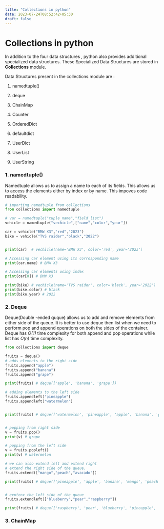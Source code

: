 ```yaml
---
title: "Collections in python"
date: 2023-07-24T08:52:42+05:30
draft: false
---
```



# Collections in python

In addition to the four data structures , python also provides additional specialized data structures. These Specialized Data Structures are stored in **Collections** module.

Data Structures present in the collections module are :

1. namedtuple()

2. deque

3. ChainMap

4. Counter

5. OrderedDict

6. defaultdict

7. UserDict

8. UserList

9. UserString

### 1. namedtuple()

Namedtuple allows us to assign a name to each of its fields. This allows us to access the elements either by index or by name. This impoves code readability.

```python
# importing namedtuple from collections
from collections import namedtuple

# var = namedtuple("tuple_name","field_list")
vehicle = namedtuple("vechicle",["name","color","year"])

car = vehicle("BMW X3","red","2023")
bike = vehicle("TVS raider","black","2022")


print(car)  # vechicle(name='BMW X3', color='red', year='2023')

# Accessing car element using its corrosponding name
print(car.name) # BMW X3

# Accessing car elements using index
print(car[0]) # BMW X3

print(bike) # vechicle(name='TVS raider', color='black', year='2022')
print(bike.color) # black
print(bike.year) # 2022


```

### 2. Deque

Deque(Double -ended quque) allows us to add and remove elements from either side of the queue. It is better to use deque then list when we need to perform pop and append operations on both the sides of the container. Deque has *O(1)*  time complexity for both append and pop operations while list has *O(n)* time complexity.

```python
from collections import deque

fruits = deque() 
# adds elements to the right side 
fruits.append("apple") 
fruits.append("banana")
fruits.append("grape")

print(fruits) # deque(['apple', 'banana', 'grape'])

# adding elements to the left side 
fruits.appendleft("pineapple")
fruits.appendleft("watermelon")


print(fruits) # deque(['watermelon', 'pineapple', 'apple', 'banana', 'grape'])


# popping from right side 
v = fruits.pop()
print(v) # grape

# popping from the left side 
v = fruits.popleft()
print(v) # watermelon

# we can also extend left and extend right
# extend the right side of the queue.
fruits.extend(["mango","peach","avacado"])

print(fruits) # deque(['pineapple', 'apple', 'banana', 'mango', 'peach', 'avacado'])


# exntenx the left side of the queue
fruits.extendleft(["blueberry","pear","raspberry"])

print(fruits) # deque(['raspberry', 'pear', 'blueberry', 'pineapple', 'apple', 'banana', 'mango', 'peach', 'avacado'])
```

### 3. ChainMap


